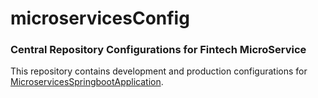 # microservicesConfig
### Central Repository Configurations for Fintech MicroService

This repository contains development and production configurations for [MicroservicesSpringbootApplication](https://github.com/Ebube-1/microServicesSpringBoot).
